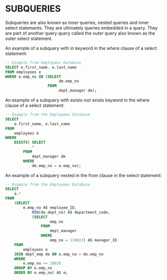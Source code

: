 # SUBQUERIES
Subqueries are also known as inner queries, nested queries and inner select statements. They are ultimately queries embedded in a query. They are part of another query query called the outer query also known as the outer select statement.

An example of a subquery with in keyword in the where clause of a select statement:

```sql
-- Example from Employees Database
SELECT e.first_name. e.last_name
FROM employees e
WHERE e.emp_no IN (SELECT
						dm.emp_no
				   FROM
					    dept_manager dm);
```

An example of a subquery with exists-not exists keyword in the where clause of a select statement:

```sql
-- Example from the Employees Database
SELECT 
    e.first_name, e.last_name
FROM
    employees e
WHERE
    EXISTS( SELECT 
            *
        FROM
            dept_manager dm
        WHERE
            dm.emp_no = e.emp_no);
```

An example of a subquery nested in the from clause in the select statement:

```sql
-- Example from the Employees Database
SELECT 
    a.*
FROM
    (SELECT 
        e.emp_no AS employee_ID,
            MIN(de.dept_no) AS department_code,
            (SELECT 
                    emp_no
                FROM
                    dept_manager
                WHERE
                    emp_no = 110022) AS manager_ID
    FROM
        employees e
    JOIN dept_emp de ON e.emp_no = de.emp_no
    WHERE
        e.emp_no <= 10020
    GROUP BY e.emp_no
    ORDER BY e.emp_no) AS a;
```